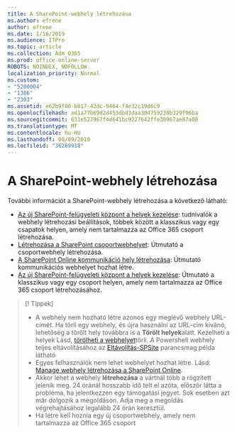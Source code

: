 ```yaml
---
title: A SharePoint-webhely létrehozása
ms.author: efrene
author: efrene
ms.date: 1/16/2019
ms.audience: ITPro
ms.topic: article
ms.collection: Adm_O365
ms.prod: office-online-server
ROBOTS: NOINDEX, NOFOLLOW
localization_priority: Normal
ms.custom:
- "5200004"
- "1386"
- "2303"
ms.assetid: e62b9f80-b017-42dc-9464-f4e32c19d6c9
ms.openlocfilehash: ad1a77b69d2d453dbd3daa304759238b329f96ba
ms.sourcegitcommit: 631e527967f4d641bc9227642ffe38967ae87a00
ms.translationtype: MT
ms.contentlocale: hu-HU
ms.lasthandoff: 08/09/2019
ms.locfileid: "36269918"
---
```

# <a name="create-a-sharepoint-site"></a>A SharePoint-webhely létrehozása

További információt a SharePoint-webhely létrehozása a következő látható:
- [Az új SharePoint-felügyeleti központ a helyek kezelése](https://docs.microsoft.com/sharepoint/manage-site-creation): tudnivalók a webhely létrehozási beállítások, többek között a klasszikus vagy egy csapatok helyen, amely nem tartalmazza az Office 365 csoport létrehozása.
- [Létrehozása a SharePoint csoportwebhelyet](https://support.office.com/article/create-a-team-site-in-sharepoint-ef10c1e7-15f3-42a3-98aa-b5972711777d?ui=en-US&amp;rs=en-US&amp;ad=US): Útmutató a csoportwebhely létrehozása.
- [A SharePoint Online kommunikáció hely létrehozása](https://support.office.com/article/7fb44b20-a72f-4d2c-9173-fc8f59ba50eb): Útmutató kommunikációs webhelyet hozhat létre.
- [Az új SharePoint-felügyeleti központ a helyek kezelése](https://docs.microsoft.com/sharepoint/manage-sites-in-new-admin-center#create-a-site): Útmutató a klasszikus vagy egy csoport helyen, amely nem tartalmazza az Office 365 csoport létrehozásához.


  
> [! Tippek]
> - A webhely nem hozható létre azonos egy meglévő webhely URL-címét. Ha törli egy webhely, és újra használni az URL-cím kívánó, lehetőség a törölt hely továbbra is a **Törölt helyek**alatt. Kezelheti a helyek Lásd, [törölheti a webhelyet](https://docs.microsoft.com/sharepoint/manage-sites-in-new-admin-center#delete-a-site)törli. A Powershell webhely teljes eltávolításához az [Eltávolítás-SPSite](https://docs.microsoft.com/sharepoint/manage-sites-in-new-admin-center#delete-a-site) parancsmag példa látható
> - Egyes felhasználók nem lehet webhelyet hozhat létre. Lásd: [Manage webhely létrehozása a SharePoint Online](https://docs.microsoft.com/sharepoint/manage-site-creation).
> - Akkor lehet a webhely **létrehozása** a vártnál több a rögzített jelenik meg. 24 óránál hosszabb idő telt el azóta, először látta a probléma, ha jelentkezzen egy támogatási jegyet. Sok esetben azt már dolgozik a megoldáson. Adja meg a megoldás végrehajtásához legalább 24 órán keresztül.
> - Ha létre kell hoznia egy új csoportwebhely, amely nem tartalmazza az Office 365 csoport 


